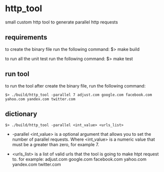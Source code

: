 # http_tool

small custom http tool to generate parallel http requests

## requirements

to create the binary file run the following command:
    $> make build

to run all the unit test run the following command:
    $> make test

## run tool

to run the tool after create the binary file, run the following command:

    $> ./build/http_tool -parallel 7 adjust.com google.com facebook.com yahoo.com yandex.com twitter.com

## dictionary

    $> ./build/http_tool -parallel <int_value> <urls_list>

* -parallel <int_value> is a optional argument that allows you to set the number of parallel requests. Where <int_value> is a numeric value that must be a greater than zero, for example 7.

* <urls_list> is a list of valid urls that the tool is going to make htpt request to.
for example:  adjust.com google.com facebook.com yahoo.com yandex.com twitter.com
